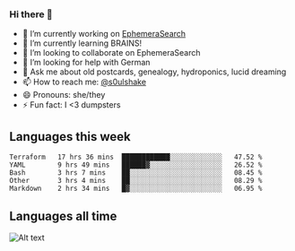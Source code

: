 ### Hi there 👋

<!--
**soulshake/soulshake** is a ✨ _special_ ✨ repository because its `README.md` (this file) appears on your GitHub profile.

Here are some ideas to get you started:

- 🔭 I’m currently working on ...
- 🌱 I’m currently learning ...
- 👯 I’m looking to collaborate on ...
- 🤔 I’m looking for help with ...
- 💬 Ask me about ...
- 📫 How to reach me: ...
- 😄 Pronouns: ...
- ⚡ Fun fact: ...
-->


- 🔭 I’m currently working on [EphemeraSearch](https://www.ephemerasearch.com/)
- 🌱 I’m currently learning BRAINS!
- 👯 I’m looking to collaborate on EphemeraSearch
- 🤔 I’m looking for help with German
- 💬 Ask me about old postcards, genealogy, hydroponics, lucid dreaming
- 📫 How to reach me: [@s0ulshake](https://twitter.com/soulshake)
- 😄 Pronouns: she/they
- ⚡ Fun fact: I <3 dumpsters

## Languages this week

<!--START_SECTION:waka-->
```text
Terraform   17 hrs 36 mins  ████████████░░░░░░░░░░░░░   47.52 % 
YAML        9 hrs 49 mins   ██████▓░░░░░░░░░░░░░░░░░░   26.52 % 
Bash        3 hrs 7 mins    ██░░░░░░░░░░░░░░░░░░░░░░░   08.45 % 
Other       3 hrs 4 mins    ██░░░░░░░░░░░░░░░░░░░░░░░   08.29 % 
Markdown    2 hrs 34 mins   █▓░░░░░░░░░░░░░░░░░░░░░░░   06.95 % 
```
<!--END_SECTION:waka-->

## Languages all time
![Alt text](https://wakatime.com/share/@aj/6aa10b67-a5e9-4fb1-acaf-8692f4385172.svg)
